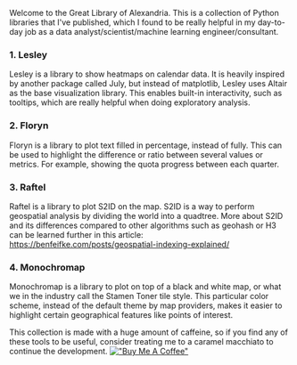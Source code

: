 Welcome to the Great Library of Alexandria. 
This is a collection of Python libraries that I've published, which I found to be really helpful in my day-to-day job as a data analyst/scientist/machine learning engineer/consultant.

### 1. Lesley
Lesley is a library to show heatmaps on calendar data. It is heavily inspired by another package called July, but instead of matplotlib, Lesley uses Altair as the base visualization library. This enables built-in interactivity, such as tooltips, which are really helpful when doing exploratory analysis.

### 2. Floryn
Floryn is a library to plot text filled in percentage, instead of fully. This can be used to highlight the difference or ratio between several values or metrics. For example, showing the quota progress between each quarter.

### 3. Raftel
Raftel is a library to plot S2ID on the map. S2ID is a way to perform geospatial analysis by dividing the world into a quadtree. 
More about S2ID and its differences compared to other algorithms such as geohash or H3 can be learned further in this article: https://benfeifke.com/posts/geospatial-indexing-explained/

### 4. Monochromap
Monochromap is a library to plot on top of a black and white map, or what we in the industry call the Stamen Toner tile style. 
This particular color scheme, instead of the default theme by map providers, makes it easier to highlight certain geographical features like points of interest.

This collection is made with a huge amount of caffeine, so if you find any of these tools to be useful, consider treating me to a caramel macchiato to continue the development.
[!["Buy Me A Coffee"](https://www.buymeacoffee.com/assets/img/custom_images/orange_img.png)](https://buymeacoffee.com/mitbal)
